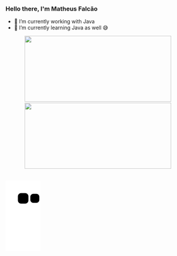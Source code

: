 ### Hello there, I'm Matheus Falcão

- 🔭 I’m currently working with Java
- 🌱 I’m currently learning Java as well 😅

<div align="center" display="flex">
  <a href="https://github.com/Ezxykdriv">
  <img width="400em" height="180px"src="https://github-readme-stats.vercel.app/api?username=Ezxykdriv&show_icons=true&theme=react&include_all_commits=true&count_private=true"/>
  <img width="400em" height="180px" src="https://github-readme-stats.vercel.app/api/top-langs/?username=Ezxykdriv&layout=compact&langs_count=7&theme=react"/>
</div>

  ##

<div> 

  ![Snake animation](https://github.com/rafaballerini/rafaballerini/blob/output/github-contribution-grid-snake.svg)

</div>
